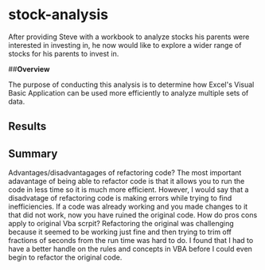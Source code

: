 # **stock-analysis**

After providing Steve with a workbook to analyze stocks his parents were interested in investing in, he now would like to explore a wider range of stocks for his parents to invest in. 

##**Overview**

  The purpose of conducting this analysis is to determine how Excel's Visual Basic Application can be used more efficiently to analyze multiple sets of data.

## **Results**

## **Summary**
  Advantages/disadvantagages of refactoring code?
  The most important adavantage of being able to refactor code is that it allows you to run the code in less time so it is much more efficient. However, I would say that a disadvatage of refactoring code is making errors while trying to find inefficiencies. If a code was already working and you made changes to it that did not work, now you have ruined the original code. 
  How do pros cons apply to original Vba scrpit?
  Refactoring the original was challenging because it seemed to be working just fine and then trying to trim off fractions of seconds from the run time was hard to do. I found that I had to have a better handle on the rules and concepts in VBA before I could even begin to refactor the original code. 
  
